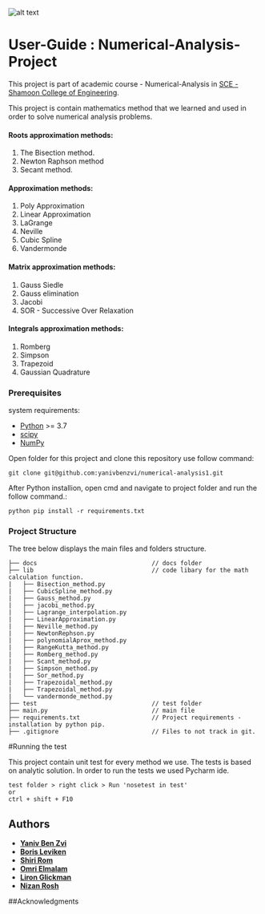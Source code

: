 ![alt text](https://i.stack.imgur.com/8mSol.png)

# User-Guide : Numerical-Analysis-Project
This project is part of academic course - Numerical-Analysis in [SCE - Shamoon College of Engineering](https://sce.ac.il).

This project is contain mathematics method that we learned and used in order to solve numerical analysis problems. 

#### Roots approximation methods:
1. The Bisection method.
2. Newton Raphson method
3. Secant method.

#### Approximation methods:
1. Poly Approximation
2. Linear Approximation
3. LaGrange
4. Neville
5. Cubic Spline
6. Vandermonde

#### Matrix approximation methods:
1. Gauss Siedle
2. Gauss elimination
3. Jacobi
4. SOR - Successive Over Relaxation

#### Integrals approximation methods:
1. Romberg
2. Simpson
3. Trapezoid
4. Gaussian Quadrature

### Prerequisites

system requirements:

* [Python](https://www.python.org/downloads/) >= 3.7
* [scipy](https://www.scipy.org/)
* [NumPy](http://www.numpy.org/) 

Open folder for this project and clone this repository use follow command:
```
git clone git@github.com:yanivbenzvi/numerical-analysis1.git
```

After Python installion, open cmd and navigate to project folder and run the follow command.:
```
python pip install -r requirements.txt
```

### Project Structure 

The tree below displays the main files and folders structure.
```textile
├── docs                                // docs folder
├── lib                                 // code libary for the math calculation function.
|   ├── Bisection_method.py
|   ├── CubicSpline_method.py
|   ├── Gauss_method.py
|   ├── jacobi_method.py
|   ├── Lagrange_interpolation.py
|   ├── LinearApproximation.py
|   ├── Neville_method.py
|   ├── NewtonRephson.py
|   ├── polynomialAprox_method.py
|   ├── RangeKutta_method.py
|   ├── Romberg_method.py
|   ├── Scant_method.py
|   ├── Simpson_method.py
|   ├── Sor_method.py
|   ├── Trapezoidal_method.py
|   ├── Trapezoidal_method.py
|   └── vandermonde_method.py
├── test                                // test folder
├── main.py                             // main file
├── requirements.txt                    // Project requirements - installation by python pip.
├── .gitignore                          // Files to not track in git.
```
#Running the test

This project contain unit test for every method we use.
The tests is based on analytic solution.
In order to run the tests we used Pycharm ide.
```
test folder > right click > Run 'nosetest in test'
or
ctrl + shift + F10
```
## Authors

- **[Yaniv Ben Zvi](https://github.com/yanivbenzvi)** 
- **[Boris Leviken](https://github.com/Borisl90)** 
- **[Shiri Rom](https://github.com/shiro1000)**
- **[Omri Elmalam](https://github.com/Omrielmalam)** 
- **[Liron Glickman](https://github.com/LironGlickman)**
- **[Nizan Rosh](https://github.com/nizanrosh)**

##Acknowledgments

